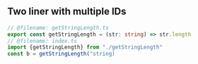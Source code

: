 ## Two liner with multiple IDs

```ts twoslash
// @filename: getStringLength.ts
export const getStringLength = (str: string) => str.length
// @filename: index.ts
import {getStringLength} from "./getStringLength"
const b = getStringLength("string)
```
